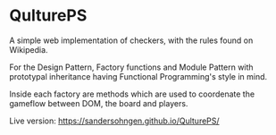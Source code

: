 # QulturePS

A simple web implementation of checkers, with the rules found on Wikipedia.

For the Design Pattern, Factory functions and Module Pattern with prototypal inheritance having Functional Programming's style in mind.

Inside each factory are methods which are used to coordenate the gameflow between DOM, the board and players.

Live version:
https://sandersohngen.github.io/QulturePS/